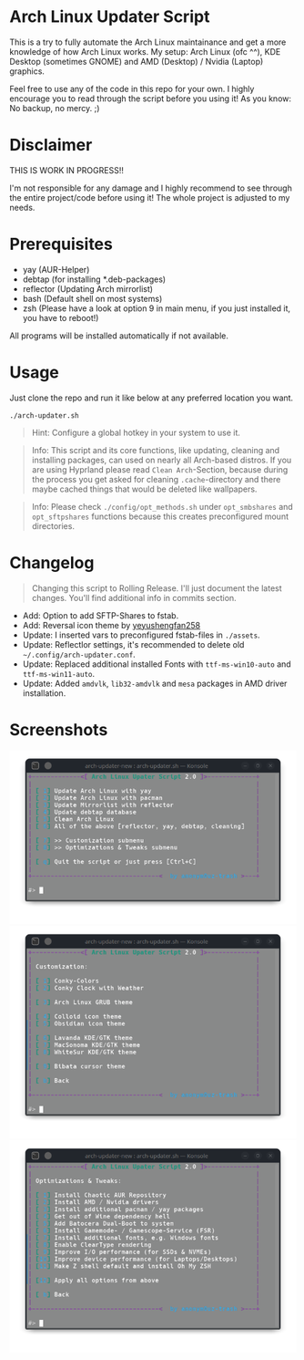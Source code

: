 # Arch Linux Updater Script

This is a try to fully automate the Arch Linux maintainance and get a more knowledge of how Arch Linux works.
My setup:  Arch Linux (ofc ^^), KDE Desktop (sometimes GNOME) and AMD (Desktop) / Nvidia (Laptop) graphics.

Feel free to use any of the code in this repo for your own.
I highly encourage you to read through the script before you using it!
As you know: No backup, no mercy. ;)

# Disclaimer
THIS IS WORK IN PROGRESS!!

I'm not responsible for any damage and I highly recommend to see through the entire project/code before using it!
The whole project is adjusted to my needs.

# Prerequisites
* yay       (AUR-Helper)
* debtap    (for installing *.deb-packages)
* reflector (Updating Arch mirrorlist)
* bash      (Default shell on most systems)
* zsh       (Please have a look at option 9 in main menu, if you just installed it, you have to reboot!)

All programs will be installed automatically if not available.

# Usage
Just clone the repo and run it like below at any preferred location you want.
```
./arch-updater.sh
```

> Hint: Configure a global hotkey in your system to use it.

> Info: This script and its core functions, like updating, cleaning and installing packages, can used on nearly all Arch-based distros. If you are using Hyprland please read `Clean Arch`-Section, because during the process you get asked for cleaning `.cache`-directory and there maybe cached things that would be deleted like wallpapers. 

> Info: Please check `./config/opt_methods.sh` under `opt_smbshares` and `opt_sftpshares` functions because this creates preconfigured mount directories.

# Changelog
> Changing this script to Rolling Release. I'll just document the latest changes. You'll find additional info in commits section.

* Add:    Option to add SFTP-Shares to fstab.
* Add:    Reversal icon theme by [yeyushengfan258](https://github.com/yeyushengfan258/Reversal-icon-theme)
* Update: I inserted vars to preconfigured fstab-files in `./assets`.
* Update: Reflectlor settings, it's recommended to delete old `~/.config/arch-updater.conf`.
* Update: Replaced additional installed Fonts with `ttf-ms-win10-auto` and `ttf-ms-win11-auto`.
* Update: Added `amdvlk`, `lib32-amdvlk` and `mesa` packages in AMD driver installation.

# Screenshots
![Arch Linux Updater - Main Menu](https://github.com/anonymouz-trash/arch-updater/blob/main/screenshots/arch-updater_mainmenu.png?raw=true)
![Arch Linux Updater - Main Menu](https://github.com/anonymouz-trash/arch-updater/blob/main/screenshots/arch-updater_customization.png?raw=true)
![Arch Linux Updater - Main Menu](https://github.com/anonymouz-trash/arch-updater/blob/main/screenshots/arch-updater_optimizations.png?raw=true)
